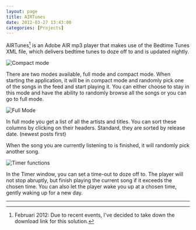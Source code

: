 ```yaml
---
layout: page
title: AIRTunes
date: 2012-03-27 13:43:00
categories: [Projects]
---
```


AIRTunes[^1] is an Adobe AIR mp3 player that makes use of the Bedtime Tunes XML file, which delivers bedtime tunes to doze off to and is updated nightly.

![Compact mode](http://cdn.thuriot.be/AIRTunes/Compact.png)

There are two modes available, full mode and compact mode. When starting the application, it will be in compact mode and randomly pick one of the songs in the feed and start playing it. You can either choose to stay in this mode and have the ability to randomly browse all the songs or you can go to full mode.

![Full Mode](http://cdn.thuriot.be/AIRTunes/Full.png)

In full mode you get a list of all the artists and titles. You can sort these columns by clicking on their headers. Standard, they are sorted by release date. (newest posts first)

When the song you are currently listening to is finished, it will randomly pick another song.

![Timer functions](http://cdn.thuriot.be/AIRTunes/Timer.png)

In the Timer window, you can set a time-out to doze off to. The player will not stop abruptly, but finish playing the current song if it exceeds the chosen time.
You can also let the player wake you up at a chosen time, gently waking up for a new day.

---

[^1]: Februari 2012: Due to recent events, I've decided to take down the download link for this solution.